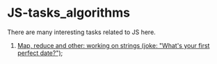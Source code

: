 # JS-tasks_algorithms

There are many interesting tasks related to JS here.

1. [Map, reduce and other: working on strings (joke: "What's your first perfect date?")](./Strings/perfect_date.js);
